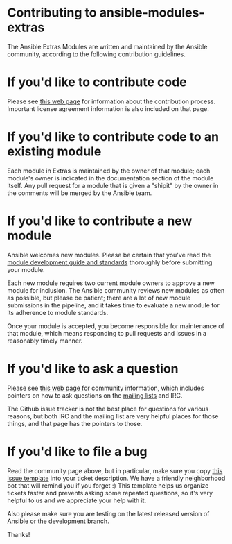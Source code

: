 Contributing to ansible-modules-extras
======================================

The Ansible Extras Modules are written and maintained by the Ansible community, according to the following contribution guidelines. 

If you'd like to contribute code
================================

Please see [this web page](http://docs.ansible.com/community.html) for information about the contribution process. Important license agreement information is also included on that page.

If you'd like to contribute code to an existing module
======================================================
Each module in Extras is maintained by the owner of that module; each module's owner is indicated in the documentation section of the module itself. Any pull request for a module that is given a "shipit" by the owner in the comments will be merged by the Ansible team.

If you'd like to contribute a new module
========================================
Ansible welcomes new modules. Please be certain that you've read the [module development guide and standards](http://docs.ansible.com/developing_modules.html) thoroughly before submitting your module.

Each new module requires two current module owners to approve a new module for inclusion.  The Ansible community reviews new modules as often as possible, but please be patient; there are a lot of new module submissions in the pipeline, and it takes time to evaluate a new module for its adherence to module standards.

Once your module is accepted, you become responsible for maintenance of that module, which means responding to pull requests and issues in a reasonably timely manner. 

If you'd like to ask a question
===============================

Please see [this web page ](http://docs.ansible.com/community.html) for community information, which includes pointers on how to ask questions on the [mailing lists](http://docs.ansible.com/community.html#mailing-list-information) and IRC.  

The Github issue tracker is not the best place for questions for various reasons, but both IRC and the mailing list are very helpful places for those things, and that page has the pointers to those.

If you'd like to file a bug
===========================

Read the community page above, but in particular, make sure you copy [this issue template](https://github.com/ansible/ansible-modules-extras/blob/devel/.github/ISSUE_TEMPLATE.md) into your ticket description.  We have a friendly neighborhood bot that will remind you if you forget :)  This template helps us organize tickets faster and prevents asking some repeated questions, so it's very helpful to us and we appreciate your help with it.

Also please make sure you are testing on the latest released version of Ansible or the development branch.

Thanks!
